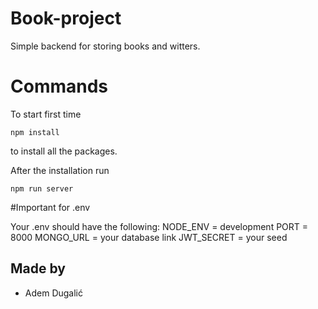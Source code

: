 # Book-project
Simple backend for storing books and witters.


# Commands

To start first time

```
npm install
```
to install all the packages.


After the installation run 
```
npm run server
```

#Important for .env

Your .env should have the following:
NODE_ENV = development
PORT = 8000
MONGO_URL = your database link
JWT_SECRET = your seed

## Made by 
- Adem Dugalić
